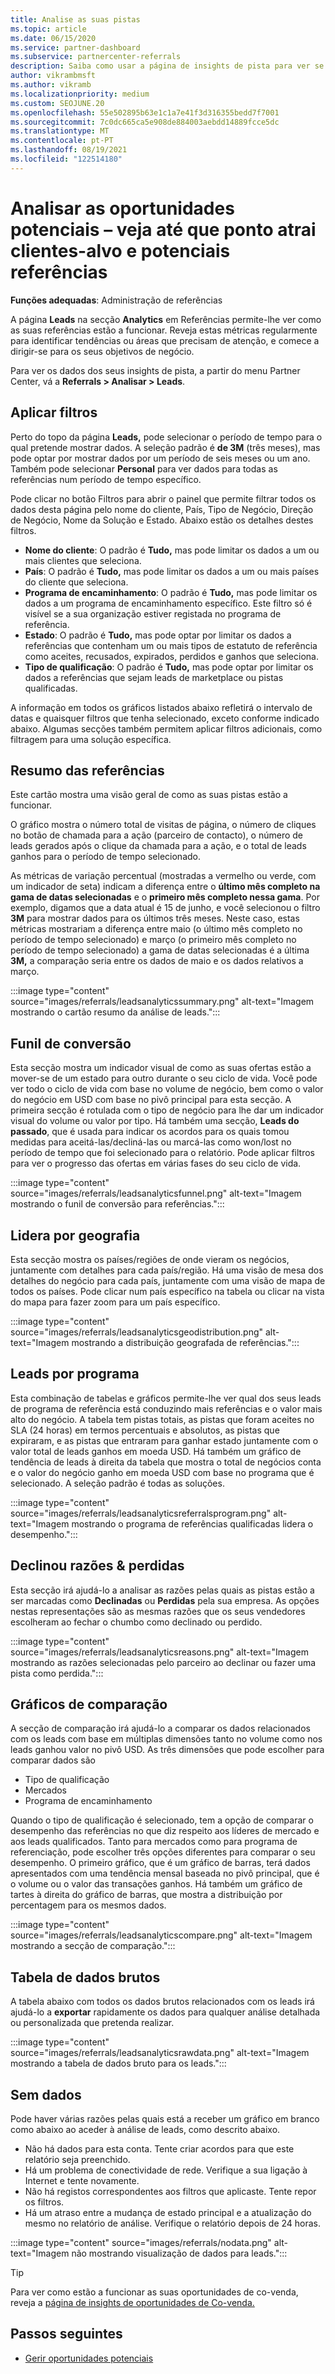 ```yaml
---
title: Analise as suas pistas
ms.topic: article
ms.date: 06/15/2020
ms.service: partner-dashboard
ms.subservice: partnercenter-referrals
description: Saiba como usar a página de insights de pista para ver se está a captar a atenção dos seus clientes-alvo e a gerar referências.
author: vikrambmsft
ms.author: vikramb
ms.localizationpriority: medium
ms.custom: SEOJUNE.20
ms.openlocfilehash: 55e502895b63e1c1a7e41f3d316355bedd7f7001
ms.sourcegitcommit: 7c0dc665ca5e908de884003aebdd14889fcce5dc
ms.translationtype: MT
ms.contentlocale: pt-PT
ms.lasthandoff: 08/19/2021
ms.locfileid: "122514180"
---
```

# <a name="analyze-your-leads---see-how-well-you-attract-target-customers-and-potential-referrals"></a>Analisar as oportunidades potenciais – veja até que ponto atrai clientes-alvo e potenciais referências
<!-- 
https://go.microsoft.com/fwlink/?linkid=849120
-->

**Funções adequadas**: Administração de referências

A página **Leads** na secção **Analytics** em Referências permite-lhe ver como as suas referências estão a funcionar. Reveja estas métricas regularmente para identificar tendências ou áreas que precisam de atenção, e comece a dirigir-se para os seus objetivos de negócio.

Para ver os dados dos seus insights de pista, a partir do menu Partner Center, vá a **Referrals > Analisar > Leads**.

## <a name="apply-filters"></a>Aplicar filtros

Perto do topo da página **Leads,** pode selecionar o período de tempo para o qual pretende mostrar dados. A seleção padrão é **de 3M** (três meses), mas pode optar por mostrar dados por um período de seis meses ou um ano. Também pode selecionar **Personal** para ver dados para todas as referências num período de tempo específico.

Pode clicar no botão Filtros para abrir o painel que permite filtrar todos os dados desta página pelo nome do cliente, País, Tipo de Negócio, Direção de Negócio, Nome da Solução e Estado. Abaixo estão os detalhes destes filtros.

- **Nome do cliente**: O padrão é **Tudo,** mas pode limitar os dados a um ou mais clientes que seleciona.
- **País**: O padrão é **Tudo,** mas pode limitar os dados a um ou mais países do cliente que seleciona.
- **Programa de encaminhamento**: O padrão é **Tudo,** mas pode limitar os dados a um programa de encaminhamento específico. Este filtro só é visível se a sua organização estiver registada no programa de referência.
- **Estado**: O padrão é **Tudo,** mas pode optar por limitar os dados a referências que contenham um ou mais tipos de estatuto de referência como aceites, recusados, expirados, perdidos e ganhos que seleciona.
- **Tipo de qualificação**: O padrão é **Tudo,** mas pode optar por limitar os dados a referências que sejam leads de marketplace ou pistas qualificadas.

A informação em todos os gráficos listados abaixo refletirá o intervalo de datas e quaisquer filtros que tenha selecionado, exceto conforme indicado abaixo. Algumas secções também permitem aplicar filtros adicionais, como filtragem para uma solução específica.

## <a name="referrals-summary"></a>Resumo das referências

Este cartão mostra uma visão geral de como as suas pistas estão a funcionar.

O gráfico mostra o número total de visitas de página, o número de cliques no botão de chamada para a ação (parceiro de contacto), o número de leads gerados após o clique da chamada para a ação, e o total de leads ganhos para o período de tempo selecionado.

As métricas de variação percentual (mostradas a vermelho ou verde, com um indicador de seta) indicam a diferença entre o **último mês completo na gama de datas selecionadas** e o **primeiro mês completo nessa gama**. Por exemplo, digamos que a data atual é 15 de junho, e você selecionou o filtro **3M** para mostrar dados para os últimos três meses. Neste caso, estas métricas mostrariam a diferença entre maio (o último mês completo no período de tempo selecionado) e março (o primeiro mês completo no período de tempo selecionado) a gama de datas selecionadas é a última **3M,** a comparação seria entre os dados de maio e os dados relativos a março.

:::image type="content" source="images/referrals/leadsanalyticssummary.png" alt-text="Imagem mostrando o cartão resumo da análise de leads.":::

## <a name="conversion-funnel"></a>Funil de conversão

Esta secção mostra um indicador visual de como as suas ofertas estão a mover-se de um estado para outro durante o seu ciclo de vida. Você pode ver todo o ciclo de vida com base no volume de negócio, bem como o valor do negócio em USD com base no pivô principal para esta secção. A primeira secção é rotulada com o tipo de negócio para lhe dar um indicador visual do volume ou valor por tipo. Há também uma secção, **Leads do passado**, que é usada para indicar os acordos para os quais tomou medidas para aceitá-las/decliná-las ou marcá-las como won/lost no período de tempo que foi selecionado para o relatório. Pode aplicar filtros para ver o progresso das ofertas em várias fases do seu ciclo de vida.

:::image type="content" source="images/referrals/leadsanalyticsfunnel.png" alt-text="Imagem mostrando o funil de conversão para referências.":::

## <a name="leads-by-geography"></a>Lidera por geografia

Esta secção mostra os países/regiões de onde vieram os negócios, juntamente com detalhes para cada país/região. Há uma visão de mesa dos detalhes do negócio para cada país, juntamente com uma visão de mapa de todos os países. Pode clicar num país específico na tabela ou clicar na vista do mapa para fazer zoom para um país específico.

:::image type="content" source="images/referrals/leadsanalyticsgeodistribution.png" alt-text="Imagem mostrando a distribuição geografada de referências.":::

## <a name="leads-by-program"></a>Leads por programa

Esta combinação de tabelas e gráficos permite-lhe ver qual dos seus leads de programa de referência está conduzindo mais referências e o valor mais alto do negócio.
A tabela tem pistas totais, as pistas que foram aceites no SLA (24 horas) em termos percentuais e absolutos, as pistas que expiraram, e as pistas que entraram para ganhar estado juntamente com o valor total de leads ganhos em moeda USD. Há também um gráfico de tendência de leads à direita da tabela que mostra o total de negócios conta e o valor do negócio ganho em moeda USD com base no programa que é selecionado. A seleção padrão é todas as soluções.

:::image type="content" source="images/referrals/leadsanalyticsreferralsprogram.png" alt-text="Imagem mostrando o programa de referências qualificadas lidera o desempenho.":::

## <a name="declined--lost-reasons"></a>Declinou razões & perdidas

Esta secção irá ajudá-lo a analisar as razões pelas quais as pistas estão a ser marcadas como **Declinadas** ou **Perdidas** pela sua empresa. As opções nestas representações são as mesmas razões que os seus vendedores escolheram ao fechar o chumbo como declinado ou perdido.

:::image type="content" source="images/referrals/leadsanalyticsreasons.png" alt-text="Imagem mostrando as razões selecionadas pelo parceiro ao declinar ou fazer uma pista como perdida.":::

## <a name="comparison-charts"></a>Gráficos de comparação

A secção de comparação irá ajudá-lo a comparar os dados relacionados com os leads com base em múltiplas dimensões tanto no volume como nos leads ganhou valor no pivô USD.
As três dimensões que pode escolher para comparar dados são

- Tipo de qualificação
- Mercados
- Programa de encaminhamento

Quando o tipo de qualificação é selecionado, tem a opção de comparar o desempenho das referências no que diz respeito aos líderes de mercado e aos leads qualificados. Tanto para mercados como para programa de referenciação, pode escolher três opções diferentes para comparar o seu desempenho. O primeiro gráfico, que é um gráfico de barras, terá dados apresentados com uma tendência mensal baseada no pivô principal, que é o volume ou o valor das transações ganhos. Há também um gráfico de tartes à direita do gráfico de barras, que mostra a distribuição por percentagem para os mesmos dados.

:::image type="content" source="images/referrals/leadsanalyticscompare.png" alt-text="Imagem mostrando a secção de comparação.":::

## <a name="raw-data-table"></a>Tabela de dados brutos

A tabela abaixo com todos os dados brutos relacionados com os leads irá ajudá-lo a **exportar** rapidamente os dados para qualquer análise detalhada ou personalizada que pretenda realizar.

:::image type="content" source="images/referrals/leadsanalyticsrawdata.png" alt-text="Imagem mostrando a tabela de dados bruto para os leads.":::

## <a name="no-data"></a>Sem dados

Pode haver várias razões pelas quais está a receber um gráfico em branco como abaixo ao aceder à análise de leads, como descrito abaixo.

- Não há dados para esta conta. Tente criar acordos para que este relatório seja preenchido.
- Há um problema de conectividade de rede. Verifique a sua ligação à Internet e tente novamente.
- Não há registos correspondentes aos filtros que aplicaste. Tente repor os filtros.
- Há um atraso entre a mudança de estado principal e a atualização do mesmo no relatório de análise. Verifique o relatório depois de 24 horas.

:::image type="content" source="images/referrals/nodata.png" alt-text="Imagem não mostrando visualização de dados para leads.":::

> [!TIP]
> Para ver como estão a funcionar as suas oportunidades de co-venda, reveja a [página de insights de oportunidades de Co-venda.](referral-insights.md)

## <a name="next-steps"></a>Passos seguintes

- [Gerir oportunidades potenciais](manage-leads.md)
